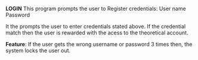 **LOGIN**
This program prompts the user to Register credentials:
User name
Password

It the prompts the user to  enter credentials stated above. 
If the credential match then the user is rewarded with the acess to the theoretical account.

**Feature**:
If the user gets the wrong username or password 3 times then, the system locks the user out.
